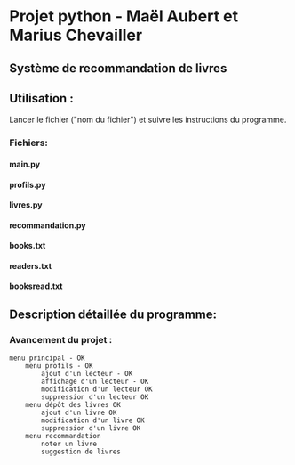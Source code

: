 # Projet python - Maël Aubert et Marius Chevailler
## Système de recommandation de livres

## Utilisation :
Lancer le fichier ("nom du fichier") et suivre les instructions du programme.

### Fichiers:
#### main.py
#### profils.py
#### livres.py
#### recommandation.py
#### books.txt
#### readers.txt
#### booksread.txt
## Description détaillée du programme:


### Avancement du projet :
    menu principal - OK
        menu profils - OK
            ajout d'un lecteur - OK
            affichage d'un lecteur - OK
            modification d'un lecteur OK
            suppression d'un lecteur OK
        menu dépôt des livres OK
            ajout d'un livre OK
            modification d'un livre OK
            suppression d'un livre OK
        menu recommandation
            noter un livre
            suggestion de livres
